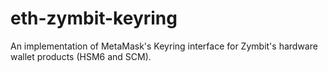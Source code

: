 # eth-zymbit-keyring

An implementation of MetaMask's Keyring interface for Zymbit's hardware wallet products (HSM6 and SCM).
